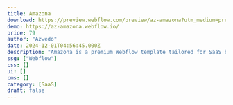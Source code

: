 ```yaml
---
title: Amazona
download: https://preview.webflow.com/preview/az-amazona?utm_medium=preview_link&utm_source=designer&utm_content=az-amazona&preview=7ecfee8bd7836000054a50abbd03d92a&locale=en&workflow=preview
demo: https://az-amazona.webflow.io/
price: 79
author: "Azwedo"
date: 2024-12-01T04:56:45.000Z
description: "Amazona is a premium Webflow template tailored for SaaS businesses, offering built-in CMS, and e-commerce features. With easy customization, SEO optimization, and conversion-focused CTAs, it’s the perfect platform to grow your online presence."
ssg: ["Webflow"]
css: []
ui: []
cms: []
category: [SaaS]
draft: false
---
```


